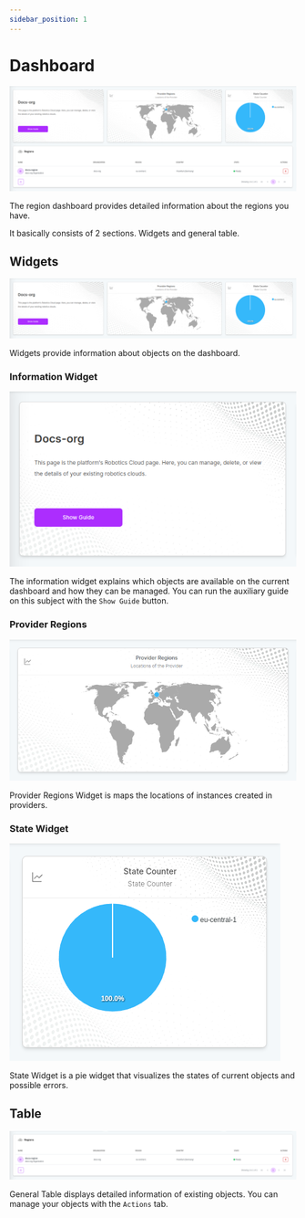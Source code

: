 ```yaml
---
sidebar_position: 1
---
```


# Dashboard

![The region dashboard provides detailed information about the regions you have.](./img/region-dashboard.png)

The region dashboard provides detailed information about the regions you have.

It basically consists of 2 sections. Widgets and general table.

## Widgets

![Region Dashboard Widgets](./img/region-widgets.png)

Widgets provide information about objects on the dashboard.

### Information Widget

![Region Dashboard Widgets](./img/region-info-widget.png)

The information widget explains which objects are available on the current dashboard and how they can be managed. You can run the auxiliary guide on this subject with the `Show Guide` button.

### Provider Regions

![Region Dashboard Widgets](./img/region-provider-widget.png)

Provider Regions Widget is maps the locations of instances created in providers.

### State Widget

![Region Dashboard Widgets](./img/region-state-widget.png)

State Widget is a pie widget that visualizes the states of current objects and possible errors.

## Table

![Region Table](./img/region-table.png)

General Table displays detailed information of existing objects. You can manage your objects with the `Actions` tab.
